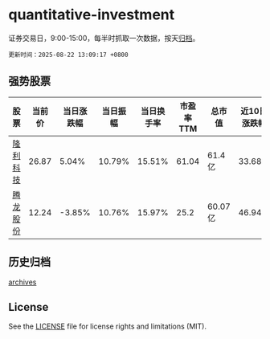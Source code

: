 # quantitative-investment

证券交易日，9:00-15:00，每半时抓取一次数据，按天[归档](archives)。

`更新时间：2025-08-22 13:09:17 +0800`

## 强势股票

|股票|当前价|当日涨跌幅|当日振幅|当日换手率|市盈率TTM|总市值|近10日涨跌幅|
|----|----|----|----|----|----|----|----|
|[隆利科技](https://xueqiu.com/S/SZ300752)|26.87|5.04%|10.79%|15.51%|61.04|61.4亿|33.68%|
|[腾龙股份](https://xueqiu.com/S/SH603158)|12.24|-3.85%|10.76%|15.97%|25.2|60.07亿|46.94%|

## 历史归档

[archives](archives)

## License

See the [LICENSE](LICENSE) file for license rights and limitations (MIT).